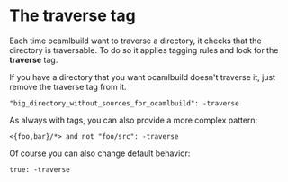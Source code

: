 # The traverse tag
Each time ocamlbuild want to traverse a directory, it checks that the
directory is traversable. To do so it applies tagging rules and look for
the **traverse** tag.

If you have a directory that you want ocamlbuild doesn't traverse it,
just remove the traverse tag from it.

`"big_directory_without_sources_for_ocamlbuild": -traverse`

As always with tags, you can also provide a more complex pattern:

`<{foo,bar}/*> and not "foo/src": -traverse`

Of course you can also change default behavior:

`true: -traverse`

